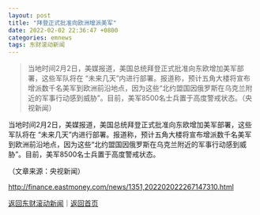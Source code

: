 ```yaml
---
layout: post
title: "拜登正式批准向欧洲增派美军"
date: 2022-02-02 22:36:47 +0800
categories: emnews
tags: 东财滚动新闻
---
```

> 当地时间2月2日，美媒报道，美国总统拜登正式批准向东欧增加美军部署，这些军队将在 “未来几天”内进行部署。报道称，预计五角大楼将宣布增派数千名美军到欧洲前沿地点，因为这些“北约盟国因俄罗斯在乌克兰附近的军事行动感到威胁”。目前，美军8500名士兵置于高度警戒状态。（央视新闻）

<p>当地时间2月2日，美媒报道，美国总统拜登正式批准向东欧增加美军部署，这些军队将在 “未来几天”内进行部署。报道称，预计五角大楼将宣布增派数千名美军到欧洲前沿地点，因为这些“北约盟国因俄罗斯在乌克兰附近的军事行动感到威胁”。目前，美军8500名士兵置于高度警戒状态。</p><p class="em_media">（文章来源：央视新闻）</p>

<http://finance.eastmoney.com/news/1351,202202022267147310.html>

[返回东财滚动新闻](//finews.withounder.com/emnews/)｜[返回首页](//finews.withounder.com/)